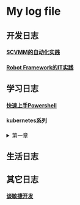 # My log file

## 开发日志
#### [SCVMM的自动化实践](https://github.com/DamaoShao/blog/issues/2)
#### [Robot Framework的IT实践](https://github.com/DamaoShao/blog/issues/4)

## 学习日志
#### [快速上手Powershell](https://github.com/DamaoShao/blog/issues/3)
#### kubernetes系列
<details>
  <summary href="https://github.com/DamaoShao/blog/issues/3">第一章</summary>
</details>

## 生活日志

## 其它日志
#### [谈敏捷开发](https://github.com/DamaoShao/blog/issues/1)
